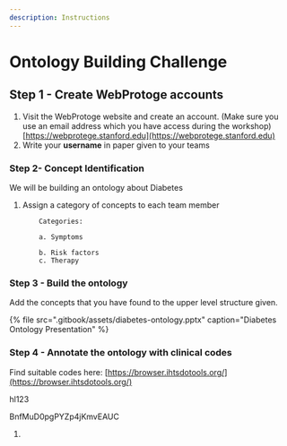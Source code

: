 ```yaml
---
description: Instructions
---
```


# Ontology Building Challenge

## Step 1 - Create WebProtoge accounts

1. Visit the WebProtoge website and create an account. \(Make sure you use an email address which you have access during the workshop\)  [https://webprotege.stanford.edu](https://webprotege.stanford.edu)
2. Write your **username** in paper given to your teams  

### Step 2- Concept Identification

We will be building an ontology about Diabetes

1. Assign a category of concepts to each team member

           Categories:

           a. Symptoms

           b. Risk factors  
           c. Therapy



### Step 3 - Build the ontology

Add the concepts that you have found to the upper level structure given.

{% file src=".gitbook/assets/diabetes-ontology.pptx" caption="Diabetes Ontology Presentation" %}

### Step 4 - Annotate the ontology with clinical codes

Find suitable codes here: [https://browser.ihtsdotools.org/](https://browser.ihtsdotools.org/) 







hl123 

BnfMuD0pgPYZp4jKmvEAUC

   



1. 
